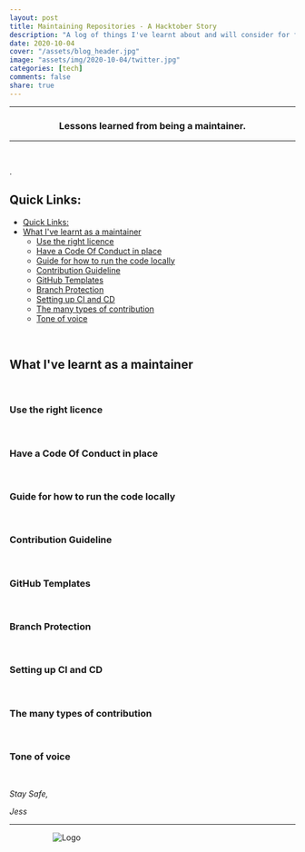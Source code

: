 ```yaml
---
layout: post
title: Maintaining Repositories - A Hacktober Story
description: "A log of things I've learnt about and will consider for future repository maintainence based on my experience of being a maintainer of repositories taking part in Hacktoberfest. This post will be updated throughout October 2020."
date: 2020-10-04
cover: "/assets/blog_header.jpg"
image: "assets/img/2020-10-04/twitter.jpg"
categories: [tech]
comments: false
share: true
---
```


----
<center>
<h3> Lessons learned from being a maintainer. </h3>
</center>

---
<br/>

.
## Quick Links:

- [Quick Links:](#quick-links)
- [What I've learnt as a maintainer](#what-ive-learnt-as-a-maintainer)
  - [Use the right licence](#use-the-right-licence)
  - [Have a Code Of Conduct in place](#have-a-code-of-conduct-in-place)
  - [Guide for how to run the code locally](#guide-for-how-to-run-the-code-locally)
  - [Contribution Guideline](#contribution-guideline)
  - [GitHub Templates](#github-templates)
  - [Branch Protection](#branch-protection)
  - [Setting up CI and CD](#setting-up-ci-and-cd)
  - [The many types of contribution](#the-many-types-of-contribution)
  - [Tone of voice](#tone-of-voice)


<br/>

## What I've learnt as a maintainer

<br/>

### Use the right licence


<br/>

### Have a Code Of Conduct in place

<br/>

### Guide for how to run the code locally

<br/>

### Contribution Guideline

<br/>

### GitHub Templates

<br/>

### Branch Protection

<br/>

### Setting up CI and CD

<br/>

### The many types of contribution

<br/>

### Tone of voice

<br/>


_Stay Safe,_

_Jess_


---

<div style="text-align:center; width:20%; margin-left: 10%;" markdown="1">
<img src="{{site.baseurl}}/assets/img/logo.png" alt="Logo">
</div>

